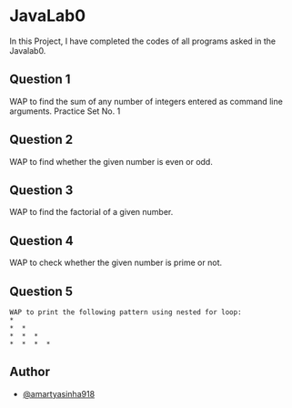 
# JavaLab0

In this Project, I have completed the codes of all programs asked in the Javalab0.


## Question 1
WAP to find the sum of any number of integers entered as command line arguments.	Practice Set No. 1

## Question 2
WAP to find whether the given number is even or odd.

## Question 3
WAP to find the factorial of a given number.

## Question 4
WAP to check whether the given number is prime or not.

## Question 5
	WAP to print the following pattern using nested for loop:
    *
    *  *
    *  *  *
    *  *  *  * 
## Author

- [@amartyasinha918](https://www.github.com/amartyasinha918)

  